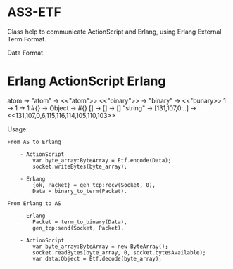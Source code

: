 # AS3-ETF

Class help to communicate ActionScript and Erlang, using Erlang External Term Format.

Data Format

Erlang                  ActionScript            Erlang
=======================================================================================
atom            ->      "atom"          ->      <<"atom">>
<<"binary">>    ->      "binary"        ->      <<"bunary>>
1               ->      1               ->      1
#{}             ->      Object          ->      #{}
[]              ->      []              ->      []
"string"        ->      [131,107,0...]  ->      <<131,107,0,6,115,116,114,105,110,103>>

Usage: 

    From AS to Erlang
    
        - ActionScript
            var byte_array:ByteArray = Etf.encode(Data);
            socket.writeBytes(byte_array);
            
        - Erkang 
            {ok, Packet} = gen_tcp:recv(Socket, 0),
            Data = binary_to_term(Packet).
            
    From Erlang to AS
    
        - Erlang
            Packet = term_to_binary(Data), 
            gen_tcp:send(Socket, Packet).
            
        - ActionScript
            var byte_array:ByteArray = new ByteArray();
            socket.readBytes(byte_array, 0, socket.bytesAvailable);
            var data:Object = Etf.decode(byte_array);
    
